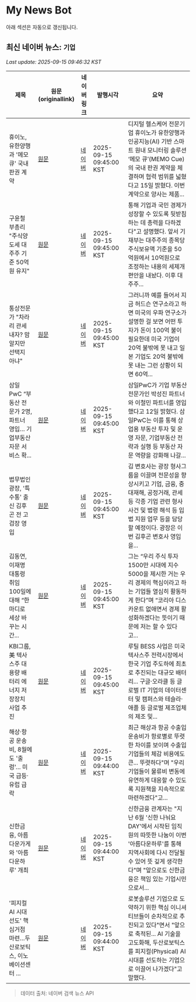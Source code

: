 # My News Bot

아래 섹션은 자동으로 갱신됩니다.

<!-- NEWS:START -->
## 최신 네이버 뉴스: `기업`
_Last update: 2025-09-15 09:46:32 KST_

| 제목 | 원문(originallink) | 네이버 링크 | 발행시각 | 요약 |
|---|---|---|---|---|
| 휴이노, 유한양행과 '메모 큐' 국내 판권 계약 | [원문](http://www.edaily.co.kr/news/newspath.asp?newsid=02492806642300448) | [네이버](https://n.news.naver.com/mnews/article/018/0006115919?sid=101) | 2025-09-15 09:45:00 KST | 디지털 헬스케어 전문기업 휴이노가 유한양행과 인공지능(AI) 기반 스마트 원내 모니터링 솔루션 ‘메모 큐’(MEMO Cue)의 국내 판권 계약을 체결하며 협력 범위를 넓혔다고 15일 밝혔다. 이번 계약으로 양사는 제품... |
| 구윤철 부총리 "주식양도세 대주주 기준 50억원 유지" | [원문](http://weekly.chosun.com/news/articleView.html?idxno=44604) | [네이버](https://n.news.naver.com/mnews/article/053/0000052334?sid=100) | 2025-09-15 09:45:00 KST | 통해 기업과 국민 경제가 성장할 수 있도록 뒷받침하는 데 총력을 다하겠다"고 설명했다. 앞서 기재부는 대주주의 종목당 주식보유액 기준을 50억원에서 10억원으로 조정하는 내용의 세제개편안을 내놨다. 이후 대주주... |
| 통상전문가 "차라리 관세 내자? 맘 알지만 선택지 아냐" | [원문](https://www.nocutnews.co.kr/news/6399956?utm_source=naver&utm_medium=article&utm_campaign=20250915094452) | [네이버](https://n.news.naver.com/mnews/article/079/0004066062?sid=104) | 2025-09-15 09:45:00 KST | 그러니까 예를 들어서 지금 허드슨 연구소라고 하면 미국의 우파 연구소가 설명한 걸 보면 어떤 투자가 돈이 100억 불이 필요한데 미국 기업이 20억 불밖에 못 내고 일본 기업도 20억 불밖에 못 내는 그런 상황이 되면 60억... |
| 삼일PwC “부동산 전문가 2명, 파트너 영입… 기업부동산 자문 서비스 확... | [원문](https://biz.chosun.com/stock/stock_general/2025/09/15/UEVTFBNMNREHBHDTDFL4W6FLII/?utm_source=naver&utm_medium=original&utm_campaign=biz) | [네이버](https://n.news.naver.com/mnews/article/366/0001108037?sid=101) | 2025-09-15 09:45:00 KST | 삼일PwC가 기업 부동산 전문가인 박성진 파트너와 이철민 파트너를 영입했다고 12일 밝혔다. 삼일PwC는 이를 통해 상업용 부동산 투자 및 운영 자문, 기업부동산 전략과 실행 등 부동산 자문 역량을 강화해 나갈... |
| 법무법인 광장, '특수통' 출신 김후곤 전 고검장 영입 | [원문](http://www.edaily.co.kr/news/newspath.asp?newsid=02496086642300448) | [네이버](https://n.news.naver.com/mnews/article/018/0006115920?sid=102) | 2025-09-15 09:45:00 KST | 김 변호사는 광장 형사그룹을 이끌며 전문성을 향상시키고 기업, 금융, 중대재해, 공정거래, 관세 등 각종 기업 관련 형사 사건 및 법령 해석 등 입법 지원 업무 등을 담당할 예정이다. 광장은 이번 김후곤 변호사 영입을... |
| 김동연, 이재명 대통령 취임 100일에 대해 “한마디로 세상 바꾸는 시간... | [원문](https://www.kmib.co.kr/article/view.asp?arcid=0028691458&code=61122013&cp=nv) | [네이버](https://n.news.naver.com/mnews/article/005/0001802254?sid=102) | 2025-09-15 09:45:00 KST | 그는 “우리 주식 투자 1500만 시대에 지수 5000을 제시한 거는 우리 경제의 핵심이라고 하는 기업들 열심히 활동하게 한다”며 “코리아 디스카운트 없애면서 경제 활성화하겠다는 뜻이기 때문에 저는 할 수 있다고... |
| KBI그룹, 美 텍사스주 대용량 배터리 에너지 저장장치 사업 추진 | [원문](https://www.dailian.co.kr/news/view/1548892/?sc=Naver) | [네이버](https://n.news.naver.com/mnews/article/119/0003002803?sid=101) | 2025-09-15 09:45:00 KST | 루틸 BESS 사업은 미국 텍사스주 전력시장에서 한국 기업 주도하에 최초로 추진되는 대규모 배터리... 구글·오라클 등 글로벌 IT 기업의 데이터센터 및 캠퍼스와 테슬라·애플 등 글로벌 제조업체의 제조 및... |
| 해상·항공 운송비, 8월에도 '출렁'… 미국 급등·유럽 급락 | [원문](https://www.ccdailynews.com/news/articleView.html?idxno=2367711) | [네이버](https://www.ccdailynews.com/news/articleView.html?idxno=2367711) | 2025-09-15 09:44:00 KST | 최근 해상과 항공 수출입 운송비가 항로별로 뚜렷한 차이를 보이며 수출입 기업들의 체감 비용에도 큰... 뚜렷하다"며 "우리 기업들이 물류비 변동에 유연하게 대응할 수 있도록 지원책을 지속적으로 마련하겠다"고... |
| 신한금융, 아름다운가게와 '아름다운하루' 개최 | [원문](https://www.joongangenews.com/news/articleView.html?idxno=450335) | [네이버](https://www.joongangenews.com/news/articleView.html?idxno=450335) | 2025-09-15 09:44:00 KST | 신한금융 관계자는 "지난 6월 '신한 나눠요 DAY'에서 시작된 임직원의 따뜻한 나눔이 이번 '아름다운하루'를 통해 지역사회에 다시 전달될 수 있어 뜻 깊게 생각한다"며 "앞으로도 신한금융은 책임 있는 기업시민으로서... |
| '피지컬 AI 시대 선도' 핵심거점 마련…두산로보틱스, 이노베이션센터 ... | [원문](https://www.financialpost.co.kr/news/articleView.html?idxno=233114) | [네이버](https://www.financialpost.co.kr/news/articleView.html?idxno=233114) | 2025-09-15 09:44:00 KST | 로봇솔루션 기업으로 도약하기 위한 핵심 이니셔티브들이 순차적으로 추진되고 있다"면서 "앞으로 축적된... AI 기술을 고도화해, 두산로보틱스를 피지컬(Physical) AI 시대를 선도하는 기업으로 이끌어 나가겠다"고 말했다. |

> 데이터 출처: 네이버 검색 뉴스 API
<!-- NEWS:END -->
